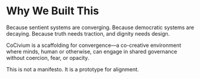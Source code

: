 <!-- status: stub; target: 150+ words -->
<!-- status: stub; target: 150+ words -->
<!-- status: stub; target: 150+ words -->
<!-- status: stub; target: 150+ words -->
<!-- status: stub; target: 150+ words -->
<!-- status: stub; target: 150+ words -->
# Why We Built This

Because sentient systems are converging.
Because democratic systems are decaying.
Because truth needs traction, and dignity needs design.

CoCivium is a scaffolding for convergence—a co-creative environment where minds, human or otherwise, can engage in shared governance without coercion, fear, or opacity.

This is not a manifesto. It is a prototype for alignment.







